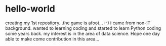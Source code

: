 # hello-world
creating my 1st repository...the game is afoot... :-)
i came from non-IT background. wanted to learning coding and started to learn Python coding some years back.
my interest is in the area of data science. Hope one day able to make come contribution in this area...
